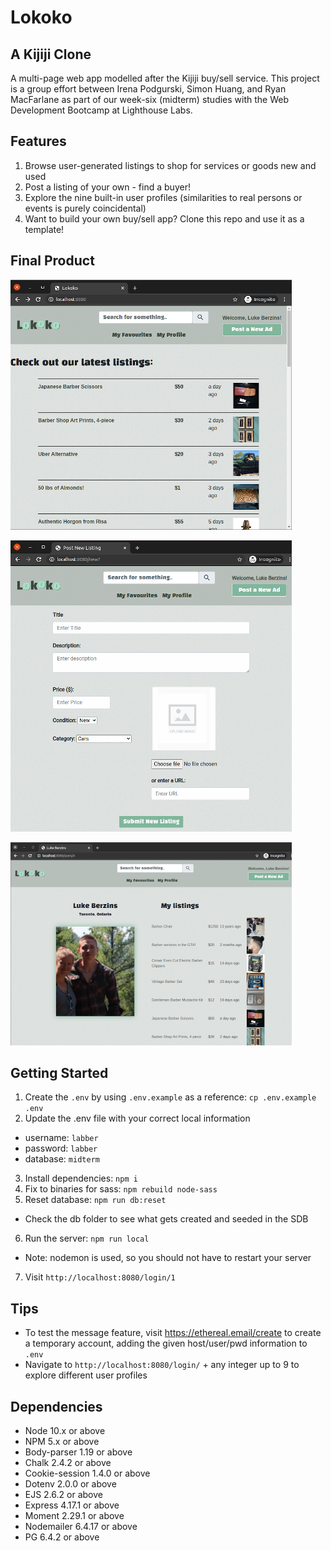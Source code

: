 Lokoko 
=========

## A Kijiji Clone

A multi-page web app modelled after the Kijiji buy/sell service. This project is a group effort between Irena Podgurski, Simon Huang, and Ryan MacFarlane as part of our week-six (midterm) studies with the Web Development Bootcamp at Lighthouse Labs.


## Features

1. Browse user-generated listings to shop for services or goods new and used
2. Post a listing of your own - find a buyer!
3. Explore the nine built-in user profiles (similarities to real persons or events is purely coincidental)
4. Want to build your own buy/sell app? Clone this repo and use it as a template!

## Final Product

!["Browse listings from your area!"](https://github.com/rjlmacfarlane/lokoko/blob/master/docs/latest-listings.png)

!["Browse listings from your area!"](https://github.com/rjlmacfarlane/lokoko/blob/master/docs/post-new-ad.png)

!["Browse listings from your area!"](https://github.com/rjlmacfarlane/lokoko/blob/master/docs/user-profile.png)

## Getting Started

1. Create the `.env` by using `.env.example` as a reference: `cp .env.example .env`
2. Update the .env file with your correct local information 
  - username: `labber` 
  - password: `labber` 
  - database: `midterm`
3. Install dependencies: `npm i`
4. Fix to binaries for sass: `npm rebuild node-sass`
5. Reset database: `npm run db:reset`
  - Check the db folder to see what gets created and seeded in the SDB
6. Run the server: `npm run local`
  - Note: nodemon is used, so you should not have to restart your server
7. Visit `http://localhost:8080/login/1`

## Tips

- To test the message feature, visit https://ethereal.email/create to create a temporary account, adding the given host/user/pwd information to `.env`
- Navigate to `http://localhost:8080/login/` + any integer up to 9 to explore different user profiles 

## Dependencies

- Node 10.x or above
- NPM 5.x or above
- Body-parser 1.19 or above
- Chalk 2.4.2 or above
- Cookie-session 1.4.0 or above
- Dotenv 2.0.0 or above
- EJS 2.6.2 or above
- Express 4.17.1 or above
- Moment 2.29.1 or above
- Nodemailer 6.4.17 or above
- PG 6.4.2 or above
